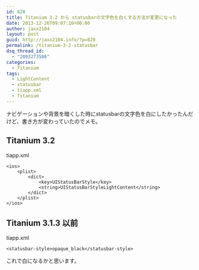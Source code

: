 ```yaml
---
id: 820
title: Titanium 3.2 から statusbarの文字色を白くする方法が変更になった
date: 2013-12-26T09:07:10+00:00
author: jaxx2104
layout: post
guid: http://jaxx2104.info/?p=820
permalink: /titanium-3-2-statusbar
dsq_thread_id:
  - "2093273586"
categories:
  - Titanium
tags:
  - LightContent
  - statusbar
  - tiapp.xml
  - Titanium
---
```

ナビゲーションや背景を暗くした時にstatusbarの文字色を白にしたかったんだけど、書き方が変わっていたのでメモ。

## Titanium 3.2

tiapp.xml

```
<ios>
    <plist>
        <dict>
            <key>UIStatusBarStyle</key>
            <string>UIStatusBarStyleLightContent</string>
        </dict>
    </plist>
</ios>
```
<!--more-->

## Titanium 3.1.3 以前

tiapp.xml

```
<statusbar-style>opaque_black</statusbar-style>
```


これで白になるかと思います。
